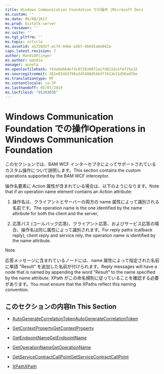 ```yaml
---
title: Windows Communication Foundation での操作 |Microsoft Docs
ms.custom: ''
ms.date: 06/08/2017
ms.prod: biztalk-server
ms.reviewer: ''
ms.suite: ''
ms.tgt_pltfrm: ''
ms.topic: article
ms.assetid: a1728d2f-ac74-446e-a36f-4b645a6e042a
caps.latest.revision: 7
author: MandiOhlinger
ms.author: mandia
manager: anneta
ms.openlocfilehash: f43e6eb64e73c072830072a1fdd11dcefef25e32
ms.sourcegitcommit: 381e83d43796a345488d54b3f7413e11d56ad7be
ms.translationtype: MT
ms.contentlocale: ja-JP
ms.lasthandoff: 05/07/2019
ms.locfileid: "65263036"
---
```

# <a name="operations-in-windows-communication-foundation"></a><span data-ttu-id="793b3-102">Windows Communication Foundation での操作</span><span class="sxs-lookup"><span data-stu-id="793b3-102">Operations in Windows Communication Foundation</span></span>
<span data-ttu-id="793b3-103">このセクションでは、BAM WCF インターセプタによってサポートされているカスタム操作について説明します。</span><span class="sxs-lookup"><span data-stu-id="793b3-103">This section contains the custom operations supported by the BAM WCF interceptor.</span></span>  
  
 <span data-ttu-id="793b3-104">操作名要素に Action 属性が含まれている場合は、以下のようになります。</span><span class="sxs-lookup"><span data-stu-id="793b3-104">Note that if an operation name element contains an Action attribute:</span></span>  
  
1.  <span data-ttu-id="793b3-105">操作名は、クライアントとサーバーの両方の name 属性によって識別される名前です。</span><span class="sxs-lookup"><span data-stu-id="793b3-105">The operation name is the one identified by the name attribute for both the client and the server,</span></span>  
  
2.  <span data-ttu-id="793b3-106">応答パス (コールバック応答)、クライアント応答、およびサービス応答の場合、操作名は同じ属性によって識別されます。</span><span class="sxs-lookup"><span data-stu-id="793b3-106">For reply paths (callback reply), client reply and service rely, the operation name is identified by the name attribute.</span></span>  
  
> [!NOTE]
>  <span data-ttu-id="793b3-107">応答メッセージに含まれているノードには、name 属性によって指定された名前に単語 "Result" を追加した名前が付けられます。</span><span class="sxs-lookup"><span data-stu-id="793b3-107">Reply messages will have a node that is named by appending the word "Result" to the name specified by the name attribute.</span></span> <span data-ttu-id="793b3-108">XPath がこの命名規則に従っていることを確認する必要があります。</span><span class="sxs-lookup"><span data-stu-id="793b3-108">You must ensure that the XPaths reflect this naming convention.</span></span>  
  
## <a name="in-this-section"></a><span data-ttu-id="793b3-109">このセクションの内容</span><span class="sxs-lookup"><span data-stu-id="793b3-109">In This Section</span></span>  
  
-   [<span data-ttu-id="793b3-110">AutoGenerateCorrelationToken</span><span class="sxs-lookup"><span data-stu-id="793b3-110">AutoGenerateCorrelationToken</span></span>](../core/autogeneratecorrelationtoken.md)  
  
-   [<span data-ttu-id="793b3-111">GetContextProperty</span><span class="sxs-lookup"><span data-stu-id="793b3-111">GetContextProperty</span></span>](../core/getcontextproperty1.md)  
  
-   [<span data-ttu-id="793b3-112">GetEndpointName</span><span class="sxs-lookup"><span data-stu-id="793b3-112">GetEndpointName</span></span>](../core/getendpointname.md)  
  
-   [<span data-ttu-id="793b3-113">GetOperationName</span><span class="sxs-lookup"><span data-stu-id="793b3-113">GetOperationName</span></span>](../core/getoperationname.md)  
  
-   [<span data-ttu-id="793b3-114">GetServiceContractCallPoint</span><span class="sxs-lookup"><span data-stu-id="793b3-114">GetServiceContractCallPoint</span></span>](../core/getservicecontractcallpoint.md)  
  
-   [<span data-ttu-id="793b3-115">XPath</span><span class="sxs-lookup"><span data-stu-id="793b3-115">XPath</span></span>](../core/xpath.md)